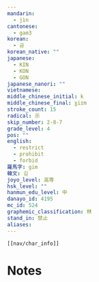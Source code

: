 ```yaml
---
mandarin:
  - jìn
cantonese:
  - gam3
korean:
  - 금
korean_native: ""
japanese:
  - KIN
  - KON
  - GON
japanese_nanori: ""
vietnamese:
middle_chinese_initial: k
middle_chinese_final: ɣiɪm
stroke_count: 15
radical: 示
skip_number: 2-8-7
grade_level: 4
pos: ""
english:
  - restrict
  - prohibit
  - forbid
羅馬字: gim
韓文: 김
joyo_level: 高等
hsk_level: ""
hanmun_edu_level: 中
danayo_id: 4195
mc_id: 524
graphemic_classification: 林
stand_in: 禁止
aliases:
---
```

```meta-bind-embed
[[nav/char_info]]
```

# Notes

